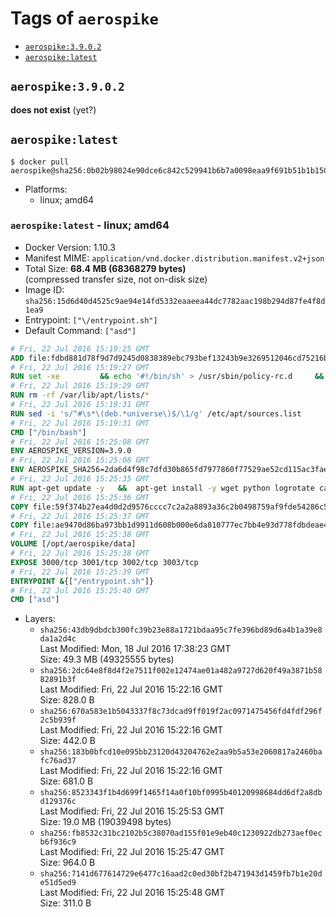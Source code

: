 <!-- THIS FILE IS GENERATED VIA '.template-helpers/generate-tag-details.pl' -->

# Tags of `aerospike`

-	[`aerospike:3.9.0.2`](#aerospike3902)
-	[`aerospike:latest`](#aerospikelatest)

## `aerospike:3.9.0.2`

**does not exist** (yet?)

## `aerospike:latest`

```console
$ docker pull aerospike@sha256:0b02b98024e90dce6c842c529941b6b7a0098eaa9f691b51b1b150be9c7aa191
```

-	Platforms:
	-	linux; amd64

### `aerospike:latest` - linux; amd64

-	Docker Version: 1.10.3
-	Manifest MIME: `application/vnd.docker.distribution.manifest.v2+json`
-	Total Size: **68.4 MB (68368279 bytes)**  
	(compressed transfer size, not on-disk size)
-	Image ID: `sha256:15d6d40d4525c9ae94e14fd5332eaaeea44dc7782aac198b294d87fe4f8d1ea9`
-	Entrypoint: `["\/entrypoint.sh"]`
-	Default Command: `["asd"]`

```dockerfile
# Fri, 22 Jul 2016 15:19:25 GMT
ADD file:fdbd881d78f9d7d9245d0838389ebc793bef13243b9e3269512046cd75216baf in /
# Fri, 22 Jul 2016 15:19:27 GMT
RUN set -xe 		&& echo '#!/bin/sh' > /usr/sbin/policy-rc.d 	&& echo 'exit 101' >> /usr/sbin/policy-rc.d 	&& chmod +x /usr/sbin/policy-rc.d 		&& dpkg-divert --local --rename --add /sbin/initctl 	&& cp -a /usr/sbin/policy-rc.d /sbin/initctl 	&& sed -i 's/^exit.*/exit 0/' /sbin/initctl 		&& echo 'force-unsafe-io' > /etc/dpkg/dpkg.cfg.d/docker-apt-speedup 		&& echo 'DPkg::Post-Invoke { "rm -f /var/cache/apt/archives/*.deb /var/cache/apt/archives/partial/*.deb /var/cache/apt/*.bin || true"; };' > /etc/apt/apt.conf.d/docker-clean 	&& echo 'APT::Update::Post-Invoke { "rm -f /var/cache/apt/archives/*.deb /var/cache/apt/archives/partial/*.deb /var/cache/apt/*.bin || true"; };' >> /etc/apt/apt.conf.d/docker-clean 	&& echo 'Dir::Cache::pkgcache ""; Dir::Cache::srcpkgcache "";' >> /etc/apt/apt.conf.d/docker-clean 		&& echo 'Acquire::Languages "none";' > /etc/apt/apt.conf.d/docker-no-languages 		&& echo 'Acquire::GzipIndexes "true"; Acquire::CompressionTypes::Order:: "gz";' > /etc/apt/apt.conf.d/docker-gzip-indexes 		&& echo 'Apt::AutoRemove::SuggestsImportant "false";' > /etc/apt/apt.conf.d/docker-autoremove-suggests
# Fri, 22 Jul 2016 15:19:29 GMT
RUN rm -rf /var/lib/apt/lists/*
# Fri, 22 Jul 2016 15:19:31 GMT
RUN sed -i 's/^#\s*\(deb.*universe\)$/\1/g' /etc/apt/sources.list
# Fri, 22 Jul 2016 15:19:31 GMT
CMD ["/bin/bash"]
# Fri, 22 Jul 2016 15:25:08 GMT
ENV AEROSPIKE_VERSION=3.9.0
# Fri, 22 Jul 2016 15:25:08 GMT
ENV AEROSPIKE_SHA256=2da6d4f98c7dfd30b865fd7977860f77529ae52cd115ac3faee68b78a2981c7c
# Fri, 22 Jul 2016 15:25:35 GMT
RUN apt-get update -y   &&  apt-get install -y wget python logrotate ca-certificates   && wget "https://www.aerospike.com/artifacts/aerospike-server-community/${AEROSPIKE_VERSION}/aerospike-server-community-${AEROSPIKE_VERSION}-ubuntu16.04.tgz" -O aerospike-server.tgz   && echo "$AEROSPIKE_SHA256 *aerospike-server.tgz" | sha256sum -c -   && mkdir aerospike   && tar xzf aerospike-server.tgz --strip-components=1 -C aerospike   && dpkg -i aerospike/aerospike-server-*.deb   && mkdir -p /var/log/aerospike/   && mkdir -p /var/run/aerospike/   && rm -rf aerospike-server.tgz aerospike /var/lib/apt/lists/*
# Fri, 22 Jul 2016 15:25:36 GMT
COPY file:59f374b27ea4d0d2d9576cccc7c2a2a8893a36c2b0498759af9fde54286c59e8 in /etc/aerospike/aerospike.conf
# Fri, 22 Jul 2016 15:25:37 GMT
COPY file:ae9470d86ba973bb1d9911d608b000e6da810777ec7bb4e93d778fdbdeae4501 in /entrypoint.sh
# Fri, 22 Jul 2016 15:25:38 GMT
VOLUME [/opt/aerospike/data]
# Fri, 22 Jul 2016 15:25:38 GMT
EXPOSE 3000/tcp 3001/tcp 3002/tcp 3003/tcp
# Fri, 22 Jul 2016 15:25:39 GMT
ENTRYPOINT &{["/entrypoint.sh"]}
# Fri, 22 Jul 2016 15:25:40 GMT
CMD ["asd"]
```

-	Layers:
	-	`sha256:43db9dbdcb300fc39b23e88a1721bdaa95c7fe396bd89d6a4b1a39e8da1a2d4c`  
		Last Modified: Mon, 18 Jul 2016 17:38:23 GMT  
		Size: 49.3 MB (49325555 bytes)
	-	`sha256:2dc64e8f8d4f2e7511f002e12474ae01a482a9727d620f49a3871b5882891b3f`  
		Last Modified: Fri, 22 Jul 2016 15:22:16 GMT  
		Size: 828.0 B
	-	`sha256:670a583e1b5043337f8c73dcad9ff019f2ac0971475456fd4fdf296f2c5b939f`  
		Last Modified: Fri, 22 Jul 2016 15:22:16 GMT  
		Size: 442.0 B
	-	`sha256:183b0bfcd10e095bb23120d43204762e2aa9b5a53e2060817a2460bafc76ad37`  
		Last Modified: Fri, 22 Jul 2016 15:22:16 GMT  
		Size: 681.0 B
	-	`sha256:8523343f1b4d699f1465f14a0f10bf0995b40120998684dd6df2a8dbd129376c`  
		Last Modified: Fri, 22 Jul 2016 15:25:53 GMT  
		Size: 19.0 MB (19039498 bytes)
	-	`sha256:fb8532c31bc2102b5c38070ad155f01e9eb40c1230922db273aef0ecb6f936c9`  
		Last Modified: Fri, 22 Jul 2016 15:25:47 GMT  
		Size: 964.0 B
	-	`sha256:7141d677614729e6477c16aad2c0ed30bf2b471943d1459fb7b1e20de51d5ed9`  
		Last Modified: Fri, 22 Jul 2016 15:25:48 GMT  
		Size: 311.0 B
